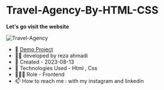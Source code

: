 # Travel-Agency-By-HTML-CSS

**Let's go visit the website**

![Travel-Agency](https://github.com/ahmadideveloper/Travel-Agency/assets/141068188/25faa598-fbea-4125-84e2-06078f464f66)

- 🔗 [Demo Project](https://ahmadideveloper.github.io/Travel-Agency/)
- 👨‍💻 developed by reza ahmadi
- 📆 Created - 2023-08-13
- 🤖 Technologies Used - Html , Css
- 🕵🏻‍♀️ Role - Frontend
- 📫 How to reach me : with my instagram and linkedin
